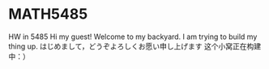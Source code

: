# MATH5485
HW in 5485
Hi my guest!
Welcome to my backyard. 
I am trying to build my thing up.
はじめまして，どうぞよろしくお愿い申し上げます
这个小窝正在构建中：）
